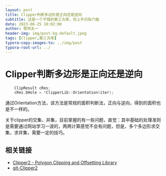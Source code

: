 ```yaml
---
layout: post
title: Clipper判断多边形是正向还是逆向
subtitle: 这是一个不错的第三方库，但上手仍有门槛
date: 2023-06-25 10:02:00
author: 雯饰太一
header-img: img/post-bg-default.jpeg
tags: [Clipper,第三方库]
typora-copy-images-to: ../img/post
typora-root-url: ../
---
```


# Clipper判断多边形是正向还是逆向

```cpp
	ClipResult cRes;
	cRes.bHole = !ClipperLib::Orientation(iter);
```

通过Orientation方法，该方法是常规的面积判断法，正向与逆向，得到的面积也是不一样的。

关于clipper的交集、并集，目前掌握的有一些问题，直觉：其中基础的处理准则是需要通过网站学习一波的，两两计算感觉不会有问题，但是，多个多边形求交集，求并集，需要一定的技巧。

## 相关链接

- [Clipper2 - Polygon Clipping and Offsetting Library](http://www.angusj.com/clipper2/Docs/Overview.htm)
- [git-Clipper2](https://github.com/AngusJohnson/Clipper2)